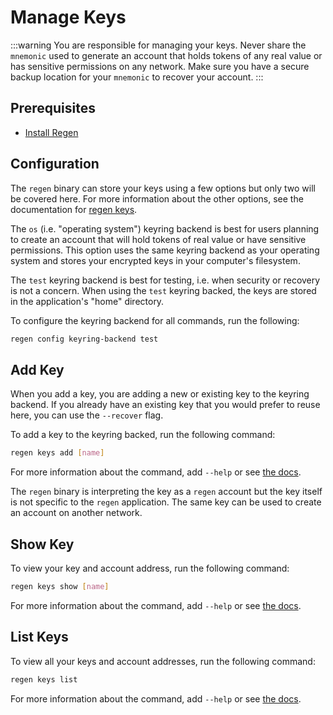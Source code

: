 # Manage Keys

:::warning
You are responsible for managing your keys. Never share the `mnemonic` used to generate an account that holds tokens of any real value or has sensitive permissions on any network. Make sure you have a secure backup location for your `mnemonic` to recover your account.
:::

## Prerequisites

- [Install Regen](./README.md)

## Configuration

The `regen` binary can store your keys using a few options but only two will be covered here. For more information about the other options, see the documentation for [regen keys](../../commands/regen_keys.md).

The `os` (i.e. "operating system") keyring backend is best for users planning to create an account that will hold tokens of real value or have sensitive permissions. This option uses the same keyring backend as your operating system and stores your encrypted keys in your computer's filesystem.

The `test` keyring backend is best for testing, i.e. when security or recovery is not a concern. When using the `test` keyring backed, the keys are stored in the application's "home" directory.

To configure the keyring backend for all commands, run the following:

```sh
regen config keyring-backend test
```

## Add Key

When you add a key, you are adding a new or existing key to the keyring backend. If you already have an existing key that you would prefer to reuse here, you can use the `--recover` flag.

To add a key to the keyring backed, run the following command:

```sh
regen keys add [name]
```

For more information about the command, add `--help` or see [the docs](../../commands/regen_keys_add.md).

The `regen` binary is interpreting the key as a `regen` account but the key itself is not specific to the `regen` application. The same key can be used to create an account on another network.

## Show Key

To view your key and account address, run the following command:

```sh
regen keys show [name]
```

For more information about the command, add `--help` or see [the docs](../../commands/regen_keys_show.md).

## List Keys

To view all your keys and account addresses, run the following command:

```sh
regen keys list
```

For more information about the command, add `--help` or see [the docs](../../commands/regen_keys_list.md).
